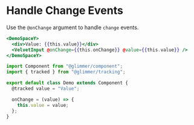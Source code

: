 # Handle Change Events

Use the `@onChange` argument to handle `change` events.

```hbs template
<DemoSpaceY>
  <div>Value: {{this.value}}</div>
  <VelvetInput @onChange={{this.onChange}} @value={{this.value}} />
</DemoSpaceY>
```

```js component
import Component from "@glimmer/component";
import { tracked } from "@glimmer/tracking";

export default class Demo extends Component {
  @tracked value = "Value";

  onChange = (value) => {
    this.value = value;
  };
}
```
